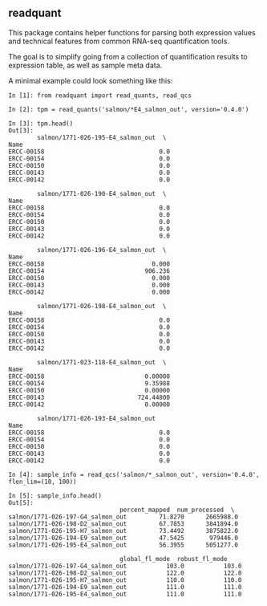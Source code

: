 ## readquant

This package contains helper functions for parsing both expression values
and technical features from common RNA-seq quantification tools.

The goal is to simplify going from a collection of quantification results to
expression table, as well as sample meta data.

A minimal example could look something like this:

    In [1]: from readquant import read_quants, read_qcs

    In [2]: tpm = read_quants('salmon/*E4_salmon_out', version='0.4.0')

    In [3]: tpm.head()
    Out[3]:
            salmon/1771-026-195-E4_salmon_out  \
    Name
    ERCC-00158                                0.0
    ERCC-00154                                0.0
    ERCC-00150                                0.0
    ERCC-00143                                0.0
    ERCC-00142                                0.0

            salmon/1771-026-190-E4_salmon_out  \
    Name
    ERCC-00158                                0.0
    ERCC-00154                                0.0
    ERCC-00150                                0.0
    ERCC-00143                                0.0
    ERCC-00142                                0.0

            salmon/1771-026-196-E4_salmon_out  \
    Name
    ERCC-00158                              0.000
    ERCC-00154                            906.236
    ERCC-00150                              0.000
    ERCC-00143                              0.000
    ERCC-00142                              0.000

            salmon/1771-026-198-E4_salmon_out  \
    Name
    ERCC-00158                                0.0
    ERCC-00154                                0.0
    ERCC-00150                                0.0
    ERCC-00143                                0.0
    ERCC-00142                                0.0

            salmon/1771-023-118-E4_salmon_out  \
    Name
    ERCC-00158                            0.00000
    ERCC-00154                            9.35988
    ERCC-00150                            0.00000
    ERCC-00143                          724.44800
    ERCC-00142                            0.00000

            salmon/1771-026-193-E4_salmon_out
    Name
    ERCC-00158                                0.0
    ERCC-00154                                0.0
    ERCC-00150                                0.0
    ERCC-00143                                0.0
    ERCC-00142                                0.0

    In [4]: sample_info = read_qcs('salmon/*_salmon_out', version='0.4.0', flen_lim=(10, 100))

    In [5]: sample_info.head()
    Out[5]:
                                   percent_mapped  num_processed  \
    salmon/1771-026-197-G4_salmon_out         71.8270      2665988.0
    salmon/1771-026-198-D2_salmon_out         67.7853      3841894.0
    salmon/1771-026-195-H7_salmon_out         73.4492      3875822.0
    salmon/1771-026-194-E9_salmon_out         47.5425       979446.0
    salmon/1771-026-195-E4_salmon_out         56.3955      5051277.0

                                   global_fl_mode  robust_fl_mode
    salmon/1771-026-197-G4_salmon_out           103.0           103.0
    salmon/1771-026-198-D2_salmon_out           122.0           122.0
    salmon/1771-026-195-H7_salmon_out           110.0           110.0
    salmon/1771-026-194-E9_salmon_out           111.0           111.0
    salmon/1771-026-195-E4_salmon_out           111.0           111.0
